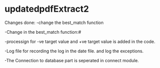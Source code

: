 # updatedpdfExtract2
Changes done:
-change the best_match function 

-Change in the best_match function:#

-processign for -ve target value and +ve target value is added in the code.

-Log file for recording the log in the date file. and log the exceptions.

-The Connection to database part is seperated in connect module.

